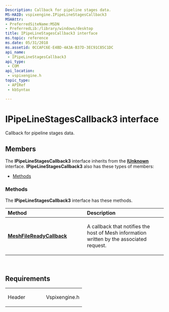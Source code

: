```yaml
---
Description: Callback for pipeline stages data.
MS-HAID: vspixengine.IPipeLineStagesCallback3
MSHAttr:
- PreferredSiteName:MSDN
- PreferredLib:/library/windows/desktop
title: IPipeLineStagesCallback3 interface
ms.topic: reference
ms.date: 05/31/2018
ms.assetid: 0CCAFC6E-E4BD-4A3A-B37D-3EC91C85C1DC
api_name: 
 - IPipeLineStagesCallback3
api_type: 
 - COM
api_location: 
 - vspixengine.h
topic_type: 
 - APIRef
 - kbSyntax

---
```


# <span id="vspixengine.ipipelinestagescallback3"></span>IPipeLineStagesCallback3 interface

Callback for pipeline stages data.

## Members

The **IPipeLineStagesCallback3** interface inherits from the [**IUnknown**](/windows/desktop/api/unknwn/nn-unknwn-iunknown) interface. **IPipeLineStagesCallback3** also has these types of members:

-   [Methods](#methods)

### <span id="methods"></span>Methods

The **IPipeLineStagesCallback3** interface has these methods.

<table><colgroup><col style="width: 50%" /><col style="width: 50%" /></colgroup><thead><tr class="header"><th style="text-align: left;">Method</th><th style="text-align: left;">Description</th></tr></thead><tbody><tr class="odd"><td style="text-align: left;"><a href="/windows/desktop/direct3dtools/ipipelinestagescallback3-meshfilereadycallback-bstr"><strong>MeshFileReadyCallback</strong></a></td><td style="text-align: left;"><p>A callback that notifies the host of Mesh information written by the associated request.</p></td></tr></tbody></table>

 

## Requirements

<table><colgroup><col style="width: 50%" /><col style="width: 50%" /></colgroup><tbody><tr class="odd"><td><p>Header</p></td><td>Vspixengine.h</td></tr></tbody></table>

 

 